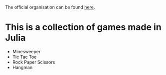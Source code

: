 The official organisation can be found [here](https://github.com/JuliaGaming).

# This is a collection of games made in Julia

- Minesweeper
- Tic Tac Toe
- Rock Paper Scissors
- Hangman

